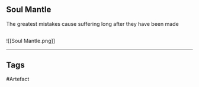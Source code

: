 ## Soul Mantle
The greatest mistakes cause suffering
long after they have been made
## 
![[Soul Mantle.png]]

---
## Tags
#Artefact